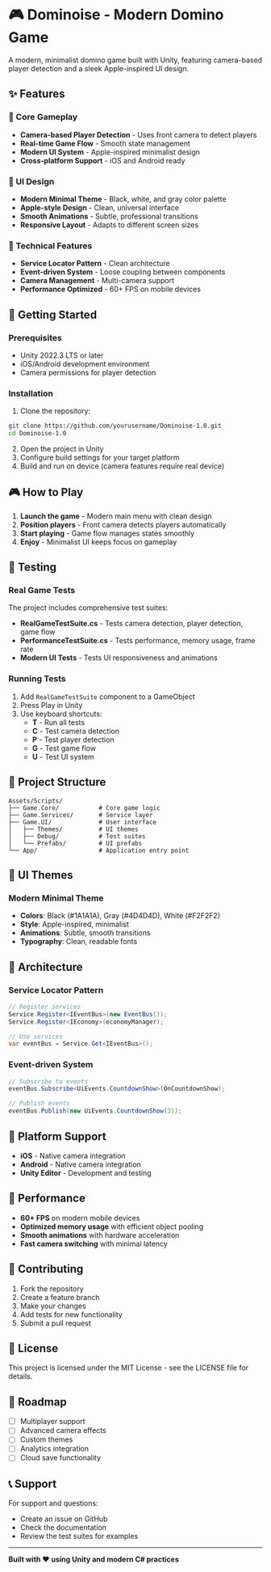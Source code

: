 # 🎮 Dominoise - Modern Domino Game

A modern, minimalist domino game built with Unity, featuring camera-based player detection and a sleek Apple-inspired UI design.

## ✨ Features

### 🎯 Core Gameplay
- **Camera-based Player Detection** - Uses front camera to detect players
- **Real-time Game Flow** - Smooth state management
- **Modern UI System** - Apple-inspired minimalist design
- **Cross-platform Support** - iOS and Android ready

### 🎨 UI Design
- **Modern Minimal Theme** - Black, white, and gray color palette
- **Apple-style Design** - Clean, universal interface
- **Smooth Animations** - Subtle, professional transitions
- **Responsive Layout** - Adapts to different screen sizes

### 🔧 Technical Features
- **Service Locator Pattern** - Clean architecture
- **Event-driven System** - Loose coupling between components
- **Camera Management** - Multi-camera support
- **Performance Optimized** - 60+ FPS on mobile devices

## 🚀 Getting Started

### Prerequisites
- Unity 2022.3 LTS or later
- iOS/Android development environment
- Camera permissions for player detection

### Installation
1. Clone the repository:
```bash
git clone https://github.com/yourusername/Dominoise-1.0.git
cd Dominoise-1.0
```

2. Open the project in Unity
3. Configure build settings for your target platform
4. Build and run on device (camera features require real device)

## 🎮 How to Play

1. **Launch the game** - Modern main menu with clean design
2. **Position players** - Front camera detects players automatically
3. **Start playing** - Game flow manages states smoothly
4. **Enjoy** - Minimalist UI keeps focus on gameplay

## 🧪 Testing

### Real Game Tests
The project includes comprehensive test suites:

- **RealGameTestSuite.cs** - Tests camera detection, player detection, game flow
- **PerformanceTestSuite.cs** - Tests performance, memory usage, frame rate
- **Modern UI Tests** - Tests UI responsiveness and animations

### Running Tests
1. Add `RealGameTestSuite` component to a GameObject
2. Press Play in Unity
3. Use keyboard shortcuts:
   - **T** - Run all tests
   - **C** - Test camera detection
   - **P** - Test player detection
   - **G** - Test game flow
   - **U** - Test UI system

## 📁 Project Structure

```
Assets/Scripts/
├── Game.Core/           # Core game logic
├── Game.Services/       # Service layer
├── Game.UI/             # User interface
│   ├── Themes/          # UI themes
│   ├── Debug/           # Test suites
│   └── Prefabs/         # UI prefabs
└── App/                 # Application entry point
```

## 🎨 UI Themes

### Modern Minimal Theme
- **Colors**: Black (#1A1A1A), Gray (#4D4D4D), White (#F2F2F2)
- **Style**: Apple-inspired, minimalist
- **Animations**: Subtle, smooth transitions
- **Typography**: Clean, readable fonts

## 🔧 Architecture

### Service Locator Pattern
```csharp
// Register services
Service.Register<IEventBus>(new EventBus());
Service.Register<IEconomy>(economyManager);

// Use services
var eventBus = Service.Get<IEventBus>();
```

### Event-driven System
```csharp
// Subscribe to events
eventBus.Subscribe<UiEvents.CountdownShow>(OnCountdownShow);

// Publish events
eventBus.Publish(new UiEvents.CountdownShow(3));
```

## 📱 Platform Support

- **iOS** - Native camera integration
- **Android** - Native camera integration
- **Unity Editor** - Development and testing

## 🚀 Performance

- **60+ FPS** on modern mobile devices
- **Optimized memory usage** with efficient object pooling
- **Smooth animations** with hardware acceleration
- **Fast camera switching** with minimal latency

## 🤝 Contributing

1. Fork the repository
2. Create a feature branch
3. Make your changes
4. Add tests for new functionality
5. Submit a pull request

## 📄 License

This project is licensed under the MIT License - see the LICENSE file for details.

## 🎯 Roadmap

- [ ] Multiplayer support
- [ ] Advanced camera effects
- [ ] Custom themes
- [ ] Analytics integration
- [ ] Cloud save functionality

## 📞 Support

For support and questions:
- Create an issue on GitHub
- Check the documentation
- Review the test suites for examples

---

**Built with ❤️ using Unity and modern C# practices**
